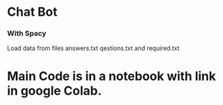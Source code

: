 # Chat Bot 

### With Spacy

Load data from files answers.txt qestions.txt and required.txt 

# Main Code is in a notebook with link in google Colab.
